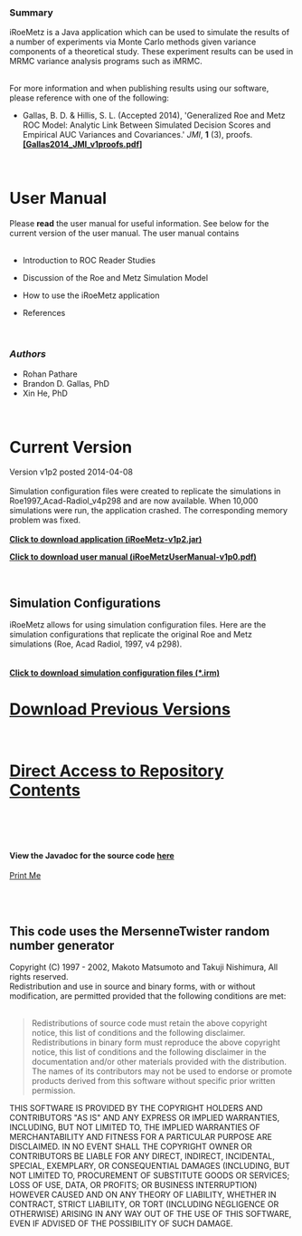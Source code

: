 ### Summary ###
iRoeMetz is a Java application which can be used to simulate the results of a number of experiments via Monte Carlo methods given variance components of a theoretical study. These experiment results can be used in MRMC variance analysis programs such as iMRMC.

<br>
For more information and when publishing results using our software, please reference with one of the following:<br>
<ul><li>Gallas, B. D. & Hillis, S. L. (Accepted 2014), 'Generalized Roe and Metz ROC Model: Analytic Link Between Simulated Decision Scores and Empirical AUC Variances and Covariances.' <i>JMI</i>, <b>1</b> (3), proofs. <b><a href='http://imrmc.googlecode.com/svn/standalone_application/docs/Gallas2014_JMI_v1proofs.pdf'>[Gallas2014_JMI_v1proofs.pdf</a>]</b></li></ul>

<br>
<h1>User Manual</h1>
Please <b>read</b> the user manual for useful information. See below for the current version of the user manual. The user manual contains<br>
<br>
<ul><li>Introduction to ROC Reader Studies</li></ul>

<ul><li>Discussion of the Roe and Metz Simulation Model</li></ul>

<ul><li>How to use the iRoeMetz application</li></ul>

<ul><li>References</li></ul>

<br>

<h3><i>Authors</i></h3>
<ul><li>Rohan Pathare<br>
</li><li>Brandon D. Gallas, PhD<br>
</li><li>Xin He, PhD</li></ul>

<br>
<h1>Current Version</h1>
Version v1p2 posted 2014-04-08<br>
<br>
Simulation configuration files were created to replicate the simulations in Roe1997_Acad-Radiol_v4p298 and are now available. When 10,000 simulations were run, the application crashed. The corresponding memory problem was fixed.<br>
<br>
<b><a href='http://imrmc.googlecode.com/svn/standalone_application/iRoeMetz-v1p2.jar'>Click to download application (iRoeMetz-v1p2.jar)</a></b>

<b><a href='http://imrmc.googlecode.com/svn/standalone_application/iRoeMetzUserManual-v1p0.pdf'>Click to download user manual (iRoeMetzUserManual-v1p0.pdf)</a></b> <br>

<br>

<h2>Simulation Configurations</h2>
iRoeMetz allows for using simulation configuration files. Here are the simulation configurations that replicate the original Roe and Metz simulations (Roe, Acad Radiol, 1997, v4 p298).<br>
<br>
<br>
<b><a href='http://imrmc.googlecode.com/svn/standalone_application/FilesTest-iRoeMetz/'>Click to download simulation configuration files (*.irm)</a></b>

<br>

<h1><a href='iMRMCVersionHistory.md'>Download Previous Versions</a></h1>
<br>

<h1><a href='http://imrmc.googlecode.com/svn/'>Direct Access to Repository Contents</a></h1>

<br>
<br>
<br>

<h4>View the Javadoc for the source code <a href='http://imrmc.googlecode.com/svn/javadoc/index.html'>here</a></h4>

<a href='http://imrmc.googlecode.com/svn/wiki/gadgets/printwikis.html?_gnpi_subversion="svn"&_gnpi_wikilist="iRoeMetzMethods|iRoeMetzUsage|iRoeMetzReferences"'>Print Me</a>

<br><br>

<h2>This code uses the MersenneTwister random number generator</h2>
Copyright (C) 1997 - 2002, Makoto Matsumoto and Takuji Nishimura, All rights reserved.<br>
Redistribution and use in source and binary forms, with or without modification, are permitted provided that the following conditions are met:<br>
<br>
<blockquote>Redistributions of source code must retain the above copyright notice, this list of conditions and the following disclaimer.<br>
Redistributions in binary form must reproduce the above copyright notice, this list of conditions and the following disclaimer in the documentation and/or other materials provided with the distribution.<br>
The names of its contributors may not be used to endorse or promote products derived from this software without specific prior written permission.</blockquote>

THIS SOFTWARE IS PROVIDED BY THE COPYRIGHT HOLDERS AND CONTRIBUTORS "AS IS" AND ANY EXPRESS OR IMPLIED WARRANTIES, INCLUDING, BUT NOT LIMITED TO, THE IMPLIED WARRANTIES OF MERCHANTABILITY AND FITNESS FOR A PARTICULAR PURPOSE ARE DISCLAIMED. IN NO EVENT SHALL THE COPYRIGHT OWNER OR CONTRIBUTORS BE LIABLE FOR ANY DIRECT, INDIRECT, INCIDENTAL, SPECIAL, EXEMPLARY, OR CONSEQUENTIAL DAMAGES (INCLUDING, BUT NOT LIMITED TO, PROCUREMENT OF SUBSTITUTE GOODS OR SERVICES; LOSS OF USE, DATA, OR PROFITS; OR BUSINESS INTERRUPTION) HOWEVER CAUSED AND ON ANY THEORY OF LIABILITY, WHETHER IN CONTRACT, STRICT LIABILITY, OR TORT (INCLUDING NEGLIGENCE OR OTHERWISE) ARISING IN ANY WAY OUT OF THE USE OF THIS SOFTWARE, EVEN IF ADVISED OF THE POSSIBILITY OF SUCH DAMAGE.